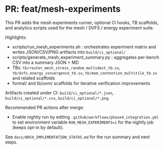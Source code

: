 # PR: feat/mesh-experiments

This PR adds the mesh experiments runner, optional CI hooks, TB scaffolds, and analytics scripts used for the mesh / DVFS / energy experiment suite.

Highlights:
- scripts/run_mesh_experiments.sh : orchestrates experiment matrix and writes JSON/CSV/PNG artifacts into `build/ci_optional/`
- scripts/generate_mesh_experiment_summary.py : aggregates per-bench CSV into a summary JSON + MD
- TBs: `tb/router_mesh_stress_random_multidest_tb.sv`, `tb/dvfs_energy_convergence_tb.sv`, `tb/mem_contention_multitile_tb.sv` and related scaffolds
- formal/ and tb/uvm/ scaffolds for iterative verification improvements

Artifacts created under CI: `build/ci_optional/*.json`, `build/ci_optional/*.csv`, `build/ci_optional/*.png`.

Recommended PR actions after merge:
- Enable nightly run by editing `.github/workflows/phase4_integration.yml` to set environment variable `RUN_MESH_EXPERIMENTS=1` for the nightly job (keeps opt-in by default).

See `docs/ARCH_IMPLEMENTATION_STATUS.md` for the run summary and next steps.
